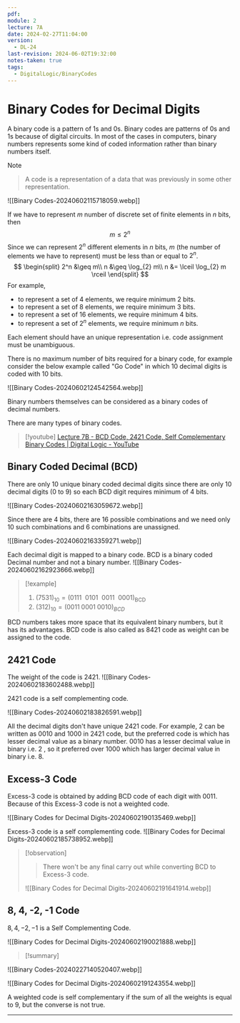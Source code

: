 ```yaml
---
pdf: 
module: 2
lecture: 7A
date: 2024-02-27T11:04:00
version:
  - DL-24
last-revision: 2024-06-02T19:32:00
notes-taken: true
tags:
  - DigitalLogic/BinaryCodes
---
```

# Binary Codes for Decimal Digits

A binary code is a pattern of 1s and 0s. Binary codes are patterns of 0s and 1s because of digital circuits. In most of the cases in computers, binary numbers represents some kind of coded information rather than binary numbers itself. 

> [!NOTE]
> >A code is a representation of a data that was previously in some other representation.
> 
> ![[Binary Codes-20240602115718059.webp]]
> 

If we have to represent $m$ number of discrete set of finite elements in $n$ bits, then
$$
m \leq 2^n
$$
Since we can represent $2^n$ different elements in $n$ bits, $m$ (the number of elements we have to represent) must be less than or equal to $2^n$.
$$
\begin{split}
2^n &\geq m\\
n &\geq \log_{2} m\\
n &= \lceil \log_{2} m  \rceil
\end{split}
$$
For example, 
- to represent a set of $4$ elements, we require minimum $2$ bits.
- to represent a set of $8$ elements, we require minimum $3$ bits.
- to represent a set of $16$ elements, we require minimum $4$ bits.
- to represent a set of $2^n$ elements, we require minimum $n$ bits.

Each element should have an unique representation i.e. code assignment must be unambiguous.

There is no maximum number of bits required for a binary code, for example consider the below example called "Go Code" in which 10 decimal digits is coded with 10 bits.

![[Binary Codes-20240602124542564.webp]]

Binary numbers themselves can be considered as a binary codes of decimal numbers.

There are many types of binary codes.

> [!youtube] 
> [Lecture 7B - BCD Code, 2421 Code, Self Complementary Binary Codes | Digital Logic - YouTube](https://www.youtube.com/watch?v=33sBA5oyXek)

## Binary Coded Decimal (BCD)

There are only 10 unique binary coded decimal digits since there are only 10 decimal digits (0 to 9) so each BCD digit requires minimum of 4 bits.

![[Binary Codes-20240602163059672.webp]]

Since there are 4 bits, there are 16 possible combinations and we need only 10 such combinations and 6 combinations are unassigned.

![[Binary Codes-20240602163359271.webp]]

Each decimal digit is mapped to a binary code. BCD is a binary coded Decimal number and not a binary number.
![[Binary Codes-20240602162923666.webp]]

> [!example] 
> 1. $(7531)_{10} = (0111\:\: 0101\:\: 0011\:\: 0001)_{\text{BCD}}$
> 2. $(312)_{10} = (0011\; 0001\; 0010)_{BCD}$

BCD numbers takes more space that its equivalent binary numbers, but it has its advantages. 
BCD code is also called as $8421$ code as weight can be assigned to the code.

## 2421 Code
The weight of the code is 2421. 
![[Binary Codes-20240602183602488.webp]]


2421 code is a self complementing code.

![[Binary Codes-20240602183826591.webp]]

All the decimal digits don't have unique 2421 code. For example, $2$ can be written as $0010$ and $1000$ in 2421 code, but the preferred code is which has lesser decimal value as a binary number.
$0010$ has a lesser decimal value in binary i.e. $2$ , so it preferred over $1000$ which has larger decimal value in binary i.e. $8$.

## Excess-3 Code

Excess-3 code is obtained by adding BCD code of each digit with $0011$. Because of this Excess-3 code is not a weighted code.

![[Binary Codes for Decimal Digits-20240602190135469.webp]]

Excess-3 code is a self complementing code.
![[Binary Codes for Decimal Digits-20240602185738952.webp]]

> [!observation] 
>> There won't be any final carry out while converting BCD to Excess-3 code.
>
> ![[Binary Codes for Decimal Digits-20240602191641914.webp]]

## 8, 4, -2, -1 Code

$8, 4, -2, -1$ is a Self Complementing Code.

![[Binary Codes for Decimal Digits-20240602190021888.webp]]


> [!summary] 

![[Binary Codes-20240227140520407.webp]]

![[Binary Codes for Decimal Digits-20240602191243554.webp]]

A weighted code is self complementary if the sum of all the weights is equal to 9, but the converse is not true.

---
